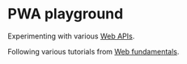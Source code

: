 # PWA playground

Experimenting with various [Web APIs](https://developer.mozilla.org/en/docs/Web/API).

Following various tutorials from [Web fundamentals](https://developers.google.com/web/fundamentals/).
